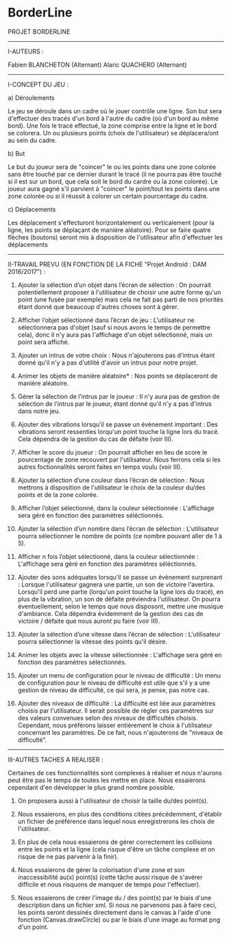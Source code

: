 # BorderLine

PROJET BORDERLINE

----------------------------------------------------------------------

I-AUTEURS : 

Fabien BLANCHETON (Alternant) 
Alaric QUACHERO (Alternant)

----------------------------------------------------------------------

I-CONCEPT DU JEU : 

a) Déroulements

  Le jeu se déroule dans un cadre où le jouer contrôle une ligne. Son but sera d'effectuer des tracés d'un bord à l'autre du cadre (où d'un bord au même bord). Une fois le tracé effectué, la zone comprise entre la ligne et le bord se colorera. Un ou plusieurs points (choix de l'utilisateur) se déplacera/ont au sein du cadre.
  
b) But

  Le but du joueur sera de "coincer" le ou les points dans une zone colorée sans être touché par ce dernier durant le tracé (il ne pourra pas être touché si il est sur un bord, que cela soit le bord du cardre ou la zone colorée).
  Le joueur aura gagné s'il parvient à "coincer" le point/tout les points dans une zone colorée ou si il réussit à colorer un certain pourcentage du cadre.
  
c) Déplacements

  Les déplacement s'effecturont horizontalement ou verticalement (pour la ligne, les points se déplaçant de manière aléatoire). Pour se faire quatre flèches (boutons) seront mis à disposition de l'utilisateur afin d'effectuer les déplacements

----------------------------------------------------------------------

II-TRAVAIL PREVU (EN FONCTION DE LA FICHE "Projet Android : DAM 2016/2017") :

1. Ajouter la sélection d’un objet dans l’écran de sélection :
On pourrait potentiellement proposer à l'utilisateur de choisir une autre forme qu'un point (une fusée par exemple) mais cela ne fait pas parti de nos priorités étant donné que beaucoup d'autres choses sont à gérer.

2. Afficher l’objet sélectionné dans l’écran de jeu :
L'utilisateur ne sélectionnera pas d'objet (sauf si nous avons le temps de permettre cela), donc il n'y aura pas l'affichage d'un objet sélectionné, mais un point sera affiché.

3. Ajouter un intrus de votre choix :
Nous n'ajouterons pas d'intrus étant donné qu'il n'y a pas d'utilité d'avoir un intrus pour notre projet.

4. Animer les objets de manière aléatoire* :
Nos points se déplaceront de manière aléatoire.

5. Gérer la sélection de l’intrus par le joueur :
Il n'y aura pas de gestion de sélection de l'intrus par le joueur, étant donné qu'il n'y a pas d'intrus dans notre jeu.

6. Ajouter des vibrations lorsqu’il se passe un évènement important :
Des vibrations seront ressenties lorqu'un point touche la ligne lors du tracé. Cela dépendra de la gestion du cas de défaite (voir III).

7. Afficher le score du joueur :
On pourrait afficher en lieu de score le pourcentage de zone recouvert par l'utilisateur. Nous ferrons cela si les autres foctionnalités seront faites en temps voulu (voir III).

8. Ajouter la sélection d’une couleur dans l’écran de sélection :
Nous mettrons à disposition de l'utilisateur le choix de la couleur du/des points et de la zone colorée.

9. Afficher l’objet sélectionné, dans la couleur sélectionnée :
L'affichage sera géré en fonction des paramètres séléctionnés.

10. Ajouter la sélection d’un nombre dans l’écran de sélection :
L'utilisateur pourra sélectionner le nombre de points (ce nombre pouvant aller de 1 à 5).

11. Afficher n fois l’objet sélectionné, dans la couleur sélectionnée :
L'affichage sera géré en fonction des paramètres séléctionnés.

12. Ajouter des sons adéquates lorsqu’il se passe un évènement surprenant :
Lorsque l'utilisateur gagnera une partie, un son de victoire l'avertira. Lorsqu'il perd une partie (lorqu'un point touche la ligne lors du tracé), en plus de la vibration, un son de défaite préviendra l'utilisateur.
On pourra éventuellement, selon le temps que nous disposont, mettre une musique d'ambiance.
Cela dépendra évidemment de la gestion des cas de victoire / défaite que nous auront pu faire (voir III).

13. Ajouter la sélection d’une vitesse dans l’écran de sélection :
L'utilisateur pourra sélectionner la vitesse des points qu'il désire.

14. Animer les objets avec la vitesse sélectionnée :
L'affichage sera géré en fonction des paramètres séléctionnés.

15. Ajouter un menu de configuration pour le niveau de difficulté :
Un menu de configuration pour le niveau de difficulté est utile que s'il y a une gestion de niveau de difficulté, ce qui sera, je pense, pas notre cas.

16. Ajouter des niveaux de difficulté :
La difficulté est liée aux paramètres choisis par l'utilisateur. Il serait possible de régler ces paramètres sur des valeurs convenues selon des niveaux de difficultés choisis. Cependant, nous préférons laisser entièrement le choix à l'utilisateur concernant les paramètres. De ce fait, nous n'ajouterons de "niveaux de difficulté".

----------------------------------------------------------------------

III-AUTRES TACHES A REALISER :

Certaines de ces fonctionnalités sont complexes à réaliser et nous n'aurons peut être pas le temps de toutes les mettre en place. Nous essaierons cependant d'en développer le plus grand nombre possible.

1. On proposera aussi à l'utilisateur de choisir la taille du/des point(s). 

2. Nous essaierons, en plus des conditions citées précédemment, d'établir un fichier de préférence dans lequel nous enregistrerons les choix de l'utilisateur.

3. En plus de cela nous essaierons de gérer correctement les collisions entre les points et la ligne (cela risque d'être un tâche complexe et on risque de ne pas parvenir à la finir).

4. Nous essaierons de gérer la colorisation d'une zone et son inaccessibilité au(x) point(s) (cette tâche aussi risque de s'avérer difficile et nous risquons de manquer de temps pour l'effectuer).

5. Nous essaierons de créer l'image du / des point(s) par le biais d'une description dans un fichier xml. Si nous ne parvenons pas à faire ceci, les points seront dessinés directement dans le canvas à l'aide d'une fonction (Canvas.drawCircle) ou par le biais d'une image au format png d'un point.
